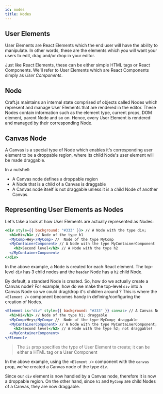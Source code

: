 ```yaml
---
id: nodes
title: Nodes
---
```


## User Elements
User Elements are React Elements which the end user will have the ability to manipulate. In other words, these are the elements which you will want your users to edit, drag and/or drop in your editor.  

Just like React Elements, these can be either simple HTML tags or React Components. We'll refer to User Elements which are React Components simply as *User Components*.


## Node
Craft.js maintains an internal state comprised of objects called Nodes which represent and manage User Elements that are rendered in the editor. These Nodes contain information such as the element type, current props, DOM element, parent Node and so on. Hence, every User Element is rendered and managed by their corresponding Node.

## Canvas Node

A Canvas is a special type of Node which enables it's corresponding user element to be a droppable region, where its child Node's user element will be made draggable.

In a nutshell:
- A Canvas node defines a droppable region
- A Node that is a child of a Canvas is draggable
- A Canvas node itself is not draggable unless it is a child Node of another Canvas. 


## Representing User Elements as Nodes

Let's take a look at how User Elements are actually represented as Nodes:

```jsx
<div style={{ background: "#333" }}> // A Node with the type div;
  <h1>Hi</h1> // Node of the type h1
  <MyComp>Hey</MyComp> //  Node of the type MyComp
  <MyContainerComponent> // A Node with the type MyContainerComponent
    <h2>Second level</h2> // A Node with the type h2
  </MyContainerComponent>
</div>
```

In the above example, a Node is created for each React element. The top-level `div` has 3 child nodes and the `header` Node has a `h2` child Node.

By default, a standard Node is created. So, how do we actually create a Canvas node? For example, how do we make the top-level `div` into a Canvas Node so we could drag/drop it's children around ? This is where the `<Element />` component becomes handy in defining/configuring the creation of Nodes.

```jsx
<Element is="div" style={{ background: "#333" }} canvas> // A Canvas Node with the type div;
  <h1>Hi</h1> // Node of the type h1; draggable
  <MyComp>Hey</MyComp> //  Node of the type MyComp; draggable
  <MyContainerComponent> // A Node with the type MyContainerComponent; draggable
    <h2>Second level</h2> // A Node with the type h2; not draggable! 
  </MyContainerComponent>
</Element>
```

> The `is` prop specifies the type of User Element to create; it can be either a HTML tag or a User Component

In the above example, using the `<Element />` component with the `canvas` prop, we've created a Canvas node of the type `div`. 

Since our `div` element is now handled by a Canvas node, therefore it is now a droppable region. On the other hand, since `h1` and `MyComp` are child Nodes of a Canvas, they are now draggable. 

<!-- We could also specify other things with the `<Element />` component, such as we could tell Craft to prevent parsing the children of an element as Nodes:

```jsx
<Element is="div" style={{ background: "#333" }} canvas> // A Canvas Node with the type div;
  <h1>Hi</h1> // Node of the type h1; draggable
  <MyComp>Hey</MyComp> //  Node of the type MyComp; draggable
  <Element is={MyContainerComponent} parseChildren={false}> // A Node with the type MyContainerComponent; draggable
    <h2>Second level</h2> // NOT A NODE! 
  </Element>
</Element>
``` -->
